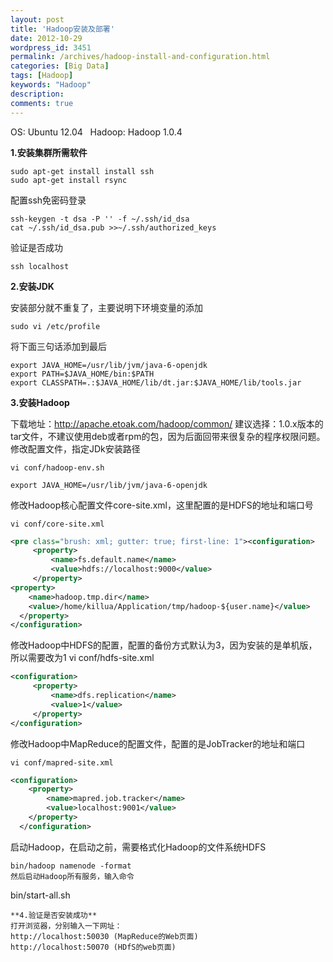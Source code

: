 ```yaml
---
layout: post
title: 'Hadoop安装及部署'
date: 2012-10-29
wordpress_id: 3451
permalink: /archives/hadoop-install-and-configuration.html
categories: [Big Data]
tags: [Hadoop]
keywords: "Hadoop"
description: 
comments: true
---
```

OS: Ubuntu 12.04  
Hadoop: Hadoop 1.0.4

**1.安装集群所需软件**

```
sudo apt-get install install ssh
sudo apt-get install rsync
```
配置ssh免密码登录

```
ssh-keygen -t dsa -P '' -f ~/.ssh/id_dsa
cat ~/.ssh/id_dsa.pub >>~/.ssh/authorized_keys
```
验证是否成功

```
ssh localhost
```

**2.安装JDK**

安装部分就不重复了，主要说明下环境变量的添加

```
sudo vi /etc/profile
```
将下面三句话添加到最后

```
export JAVA_HOME=/usr/lib/jvm/java-6-openjdk
export PATH=$JAVA_HOME/bin:$PATH
export CLASSPATH=.:$JAVA_HOME/lib/dt.jar:$JAVA_HOME/lib/tools.jar
```

**3.安装Hadoop**

下载地址：<http://apache.etoak.com/hadoop/common/> 建议选择：1.0.x版本的tar文件，不建议使用deb或者rpm的包，因为后面回带来很复杂的程序权限问题。
修改配置文件，指定JDk安装路径

```
vi conf/hadoop-env.sh
```

```
export JAVA_HOME=/usr/lib/jvm/java-6-openjdk
```
修改Hadoop核心配置文件core-site.xml，这里配置的是HDFS的地址和端口号

```
vi conf/core-site.xml
```

``` xml
<pre class="brush: xml; gutter: true; first-line: 1"><configuration>
     <property>
         <name>fs.default.name</name>
         <value>hdfs://localhost:9000</value>
     </property>
<property>
    <name>hadoop.tmp.dir</name>
    <value>/home/killua/Application/tmp/hadoop-${user.name}</value>
  </property>
</configuration>
```
修改Hadoop中HDFS的配置，配置的备份方式默认为3，因为安装的是单机版，所以需要改为1
vi conf/hdfs-site.xml

``` xml
<configuration>
     <property>
         <name>dfs.replication</name>
         <value>1</value>
     </property>
</configuration>
```
修改Hadoop中MapReduce的配置文件，配置的是JobTracker的地址和端口

```
vi conf/mapred-site.xml
```

``` xml
<configuration>
	<property>
		<name>mapred.job.tracker</name>
		<value>localhost:9001</value>
	</property>
  </configuration>
```
启动Hadoop，在启动之前，需要格式化Hadoop的文件系统HDFS

```
bin/hadoop namenode -format
然后启动Hadoop所有服务，输入命令
```
bin/start-all.sh

```
**4.验证是否安装成功**
打开浏览器，分别输入一下网址：
http://localhost:50030 (MapReduce的Web页面)
http://localhost:50070 (HDfS的web页面)
```
